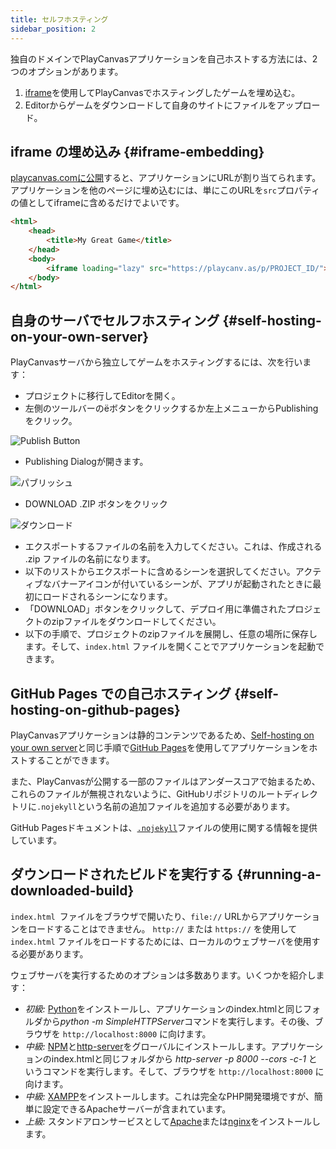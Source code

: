 ```yaml
---
title: セルフホスティング
sidebar_position: 2
---
```


独自のドメインでPlayCanvasアプリケーションを自己ホストする方法には、2つのオプションがあります。

1. [iframe][1]を使用してPlayCanvasでホスティングしたゲームを埋め込む。
2. Editorからゲームをダウンロードして自身のサイトにファイルをアップロード。

## iframe の埋め込み {#iframe-embedding}

[playcanvas.comに公開][2]すると、アプリケーションにURLが割り当てられます。アプリケーションを他のページに埋め込むには、単にこのURLを`src`プロパティの値としてiframeに含めるだけでよいです。

```html
<html>
    <head>
        <title>My Great Game</title>
    </head>
    <body>
        <iframe loading="lazy" src="https://playcanv.as/p/PROJECT_ID/"></iframe>
    </body>
</html>
```

## 自身のサーバでセルフホスティング {#self-hosting-on-your-own-server}

PlayCanvasサーバから独立してゲームをホスティングするには、次を行います：

* プロジェクトに移行してEditorを開く。
* 左側のツールバーの<span class="pc-icon">&#57911;</span>ボタンをクリックするか左上メニューからPublishingをクリック。

![Publish Button][3]

* Publishing Dialogが開きます。

![パブリッシュ][4]

* DOWNLOAD .ZIP ボタンをクリック

![ダウンロード][5]

* エクスポートするファイルの名前を入力してください。これは、作成される .zip ファイルの名前になります。
* 以下のリストからエクスポートに含めるシーンを選択してください。アクティブなバナーアイコンが付いているシーンが、アプリが起動されたときに最初にロードされるシーンになります。
* 「DOWNLOAD」ボタンをクリックして、デプロイ用に準備されたプロジェクトのzipファイルをダウンロードしてください。
* 以下の手順で、プロジェクトのzipファイルを展開し、任意の場所に保存します。そして、`index.html` ファイルを開くことでアプリケーションを起動できます。


## GitHub Pages での自己ホスティング {#self-hosting-on-github-pages}

PlayCanvasアプリケーションは静的コンテンツであるため、[Self-hosting on your own server](#self-hosting-on-your-own-server)と同じ手順で[GitHub Pages][12]を使用してアプリケーションをホストすることができます。

また、PlayCanvasが公開する一部のファイルはアンダースコアで始まるため、これらのファイルが無視されないように、GitHubリポジトリのルートディレクトリに`.nojekyll`という名前の追加ファイルを追加する必要があります。

GitHub Pagesドキュメントは、[`.nojekyll`][13]ファイルの使用に関する情報を提供しています。

## ダウンロードされたビルドを実行する {#running-a-downloaded-build}

`index.html `ファイルをブラウザで開いたり、`file://` URLからアプリケーションをロードすることはできません。 `http://` または `https://` を使用して`index.html` ファイルをロードするためには、ローカルのウェブサーバを使用する必要があります。

ウェブサーバを実行するためのオプションは多数あります。いくつかを紹介します：

* *初級:* [Python][6]をインストールし、アプリケーションのindex.htmlと同じフォルダから*python -m SimpleHTTPServer*コマンドを実行します。その後、ブラウザを `http://localhost:8000` に向けます。
* *中級:* [NPM][10]と[http-server][11]をグローバルにインストールします。アプリケーションのindex.htmlと同じフォルダから *http-server -p 8000 --cors -c-1* というコマンドを実行します。そして、ブラウザを `http://localhost:8000` に向けます。
* *中級:* [XAMPP][7]をインストールします。これは完全なPHP開発環境ですが、簡単に設定できるApacheサーバーが含まれています。
* *上級:* スタンドアロンサービスとして[Apache][8]または[nginx][9]をインストールします。

[1]: https://developer.mozilla.org/en-US/docs/Web/HTML/Element/iframe
[2]: /user-manual/publishing/web/playcanvas-hosting
[3]: /images/user-manual/publishing/toolbar-publish.png
[4]: /images/user-manual/publishing/dialog-publish.png
[5]: /images/user-manual/publishing/dialog-publish-download.png
[6]: https://www.python.org/
[7]: https://www.apachefriends.org/index.html
[8]: https://httpd.apache.org/
[9]: https://www.nginx.com/
[10]: https://www.npmjs.com/
[11]: https://www.npmjs.com/package/http-server
[12]: https://pages.github.com/
[13]: https://docs.github.com/en/pages/getting-started-with-github-pages/about-github-pages#static-site-generators
